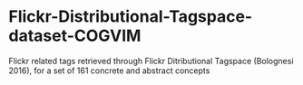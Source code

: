 # Flickr-Distributional-Tagspace-dataset-COGVIM
Flickr related tags retrieved through Flickr Ditributional Tagspace (Bolognesi 2016), for a set of 161 concrete and abstract concepts
